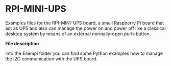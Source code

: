 # RPI-MINI-UPS

Examples files for the RPI-MINI-UPS board, a small Raspberry Pi board that act as UPS and also can manage the power on and power off like a classical desktop system by means of an external normally-open purh-button.

**File description**

Into the Esempi folder you can find some Python examples how to manage the I2C communication with the UPS board.